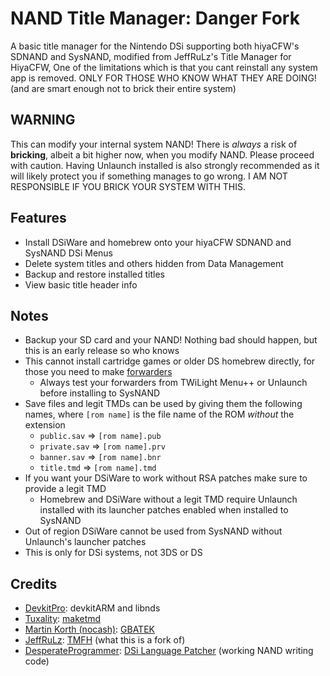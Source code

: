 # NAND Title Manager: Danger Fork
A basic title manager for the Nintendo DSi supporting both hiyaCFW's SDNAND and SysNAND, modified from JeffRuLz's Title Manager for HiyaCFW, One of the limitations which is that you cant reinstall any system app is removed. ONLY FOR THOSE WHO KNOW WHAT THEY ARE DOING! (and are smart enough not to brick their entire system)

## WARNING
This can modify your internal system NAND! There is *always* a risk of **bricking**, albeit a bit higher now, when you modify NAND. Please proceed with caution. Having Unlaunch installed is also strongly recommended as it will likely protect you if something manages to go wrong.
I AM NOT RESPONSIBLE IF YOU BRICK YOUR SYSTEM WITH THIS.

## Features
- Install DSiWare and homebrew onto your hiyaCFW SDNAND and SysNAND DSi Menus
- Delete system titles and others hidden from Data Management
- Backup and restore installed titles
- View basic title header info

## Notes
- Backup your SD card and your NAND! Nothing bad should happen, but this is an early release so who knows
- This cannot install cartridge games or older DS homebrew directly, for those you need to make [forwarders](https://wiki.ds-homebrew.com/ds-index/forwarders)
   - Always test your forwarders from TWiLight Menu++ or Unlaunch before installing to SysNAND
- Save files and legit TMDs can be used by giving them the following names, where `[rom name]` is the file name of the ROM *without* the extension
   - `public.sav` => `[rom name].pub`
   - `private.sav` => `[rom name].prv`
   - `banner.sav` => `[rom name].bnr`
   - `title.tmd` => `[rom name].tmd`
- If you want your DSiWare to work without RSA patches make sure to provide a legit TMD
   - Homebrew and DSiWare without a legit TMD require Unlaunch installed with its launcher patches enabled when installed to SysNAND
- Out of region DSiWare cannot be used from SysNAND without Unlaunch's launcher patches
- This is only for DSi systems, not 3DS or DS

## Credits
- [DevkitPro](https://devkitpro.org/): devkitARM and libnds
- [Tuxality](https://github.com/Tuxality): [maketmd](https://github.com/Tuxality/maketmd)
- [Martin Korth (nocash)](https://problemkaputt.de): [GBATEK](https://problemkaputt.de/gbatek.htm)
- [JeffRuLz](https://github.com/JeffRuLz): [TMFH](https://github.com/JeffRuLz/TMFH) (what this is a fork of)
- [DesperateProgrammer](https://github.com/DesperateProgrammer): [DSi Language Patcher](https://github.com/DesperateProgrammer/DSiLanguagePacher) (working NAND writing code)
